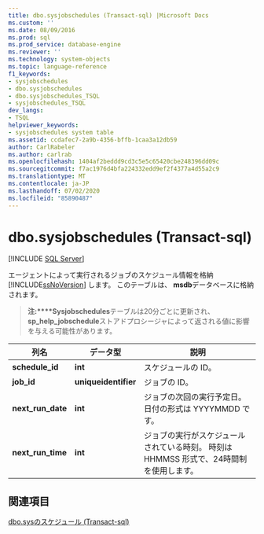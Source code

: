 ```yaml
---
title: dbo.sysjobschedules (Transact-sql) |Microsoft Docs
ms.custom: ''
ms.date: 08/09/2016
ms.prod: sql
ms.prod_service: database-engine
ms.reviewer: ''
ms.technology: system-objects
ms.topic: language-reference
f1_keywords:
- sysjobschedules
- dbo.sysjobschedules
- dbo.sysjobschedules_TSQL
- sysjobschedules_TSQL
dev_langs:
- TSQL
helpviewer_keywords:
- sysjobschedules system table
ms.assetid: ccdafec7-2a9b-4356-bffb-1caa3a12db59
author: CarlRabeler
ms.author: carlrab
ms.openlocfilehash: 1404af2beddd9cd3c5e5c65420cbe248396dd09c
ms.sourcegitcommit: f7ac1976d4bfa224332edd9ef2f4377a4d55a2c9
ms.translationtype: MT
ms.contentlocale: ja-JP
ms.lasthandoff: 07/02/2020
ms.locfileid: "85890487"
---
```

# <a name="dbosysjobschedules-transact-sql"></a>dbo.sysjobschedules (Transact-sql)
[!INCLUDE [SQL Server](../../includes/applies-to-version/sqlserver.md)]

  エージェントによって実行されるジョブのスケジュール情報を格納 [!INCLUDE[ssNoVersion](../../includes/ssnoversion-md.md)] します。 このテーブルは、 **msdb**データベースに格納されます。  
  
> **注:****Sysjobschedules**テーブルは20分ごとに更新され、 **sp_help_jobschedule**ストアドプロシージャによって返される値に影響を与える可能性があります。  
  
|列名|データ型|説明|  
|-----------------|---------------|-----------------|  
|**schedule_id**|**int**|スケジュールの ID。|  
|**job_id**|**uniqueidentifier**|ジョブの ID。|  
|**next_run_date**|**int**|ジョブの次回の実行予定日。 日付の形式は YYYYMMDD です。|  
|**next_run_time**|**int**|ジョブの実行がスケジュールされている時刻。 時刻は HHMMSS 形式で、24時間制を使用します。|  
  
## <a name="see-also"></a>関連項目  
 [dbo.sysのスケジュール &#40;Transact-sql&#41;](../../relational-databases/system-tables/dbo-sysschedules-transact-sql.md)  
  
  

